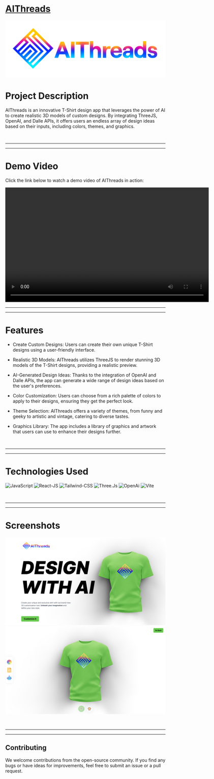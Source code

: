 # <a href="https://ai-threads.vercel.app/">AIThreads</a>

![AIThreads Logo](./README_assets/full_logo.png)

# Project Description

AIThreads is an innovative T-Shirt design app that leverages the power of AI to create realistic 3D models of custom designs. By integrating ThreeJS, OpenAI, and Dalle APIs, it offers users an endless array of design ideas based on their inputs, including colors, themes, and graphics.

<br>
<hr>
<hr>

# Demo Video

Click the link below to watch a demo video of AIThreads in action:

<!-- [AIThreads Demo Video](https://youtu.be/_h7TlFqzQhg) -->
<video width="640" height="360" controls>
  <source src="/README_assets/AIThreads.mov" type="video/mov">
</video>
<br>
<hr>
<hr>

# Features

- Create Custom Designs: Users can create their own unique T-Shirt designs using a user-friendly interface.

- Realistic 3D Models: AIThreads utilizes ThreeJS to render stunning 3D models of the T-Shirt designs, providing a realistic preview.

- AI-Generated Design Ideas: Thanks to the integration of OpenAI and Dalle APIs, the app can generate a wide range of design ideas based on the user's preferences.

- Color Customization: Users can choose from a rich palette of colors to apply to their designs, ensuring they get the perfect look.

- Theme Selection: AIThreads offers a variety of themes, from funny and geeky to artistic and vintage, catering to diverse tastes.

- Graphics Library: The app includes a library of graphics and artwork that users can use to enhance their designs further.


<br>

<hr>
<hr>

# Technologies Used

![JavaScript](https://img.shields.io/badge/JavaScript-323330?style=for-the-badge&logo=javascript&logoColor=F7DF1E)
![React-JS](https://img.shields.io/badge/ReactJs-20232A?style=for-the-badge&logo=react&logoColor=61DAFB)
![Tailwind-CSS](https://img.shields.io/badge/Tailwind-blue?style=for-the-badge&logo=tailwindcss&logoColor=61DAFB)
![Three.Js](https://img.shields.io/badge/Three.Js-ADE?style=for-the-badge&logo=threedotjs&logoColor=black)
![OpenAi](https://img.shields.io/badge/OpenAi-darkgreen?style=for-the-badge&logo=openai&logoColor=white)
![Vite](https://img.shields.io/badge/Vite-yellow?style=for-the-badge&logo=vite&logoColor=white)

<br>

<hr>
<hr>

# Screenshots

![Screenshot 1](/README_assets/ss1.png)
![Screenshot 2](/README_assets/ss2.png)


<br>
<hr>
<hr>

## Contributing

We welcome contributions from the open-source community. If you find any bugs or have ideas for improvements, feel free to submit an issue or a pull request.

<!-- <br> -->

<!-- <br>
<hr>
